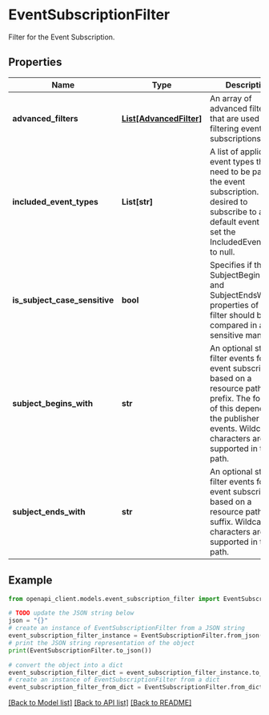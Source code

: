 # EventSubscriptionFilter

Filter for the Event Subscription.

## Properties

Name | Type | Description | Notes
------------ | ------------- | ------------- | -------------
**advanced_filters** | [**List[AdvancedFilter]**](AdvancedFilter.md) | An array of advanced filters that are used for filtering event subscriptions. | [optional] 
**included_event_types** | **List[str]** | A list of applicable event types that need to be part of the event subscription. If it is desired to subscribe to all default event types, set the IncludedEventTypes to null. | [optional] 
**is_subject_case_sensitive** | **bool** | Specifies if the SubjectBeginsWith and SubjectEndsWith properties of the filter   should be compared in a case sensitive manner. | [optional] [default to False]
**subject_begins_with** | **str** | An optional string to filter events for an event subscription based on a resource path prefix.  The format of this depends on the publisher of the events.   Wildcard characters are not supported in this path. | [optional] 
**subject_ends_with** | **str** | An optional string to filter events for an event subscription based on a resource path suffix.  Wildcard characters are not supported in this path. | [optional] 

## Example

```python
from openapi_client.models.event_subscription_filter import EventSubscriptionFilter

# TODO update the JSON string below
json = "{}"
# create an instance of EventSubscriptionFilter from a JSON string
event_subscription_filter_instance = EventSubscriptionFilter.from_json(json)
# print the JSON string representation of the object
print(EventSubscriptionFilter.to_json())

# convert the object into a dict
event_subscription_filter_dict = event_subscription_filter_instance.to_dict()
# create an instance of EventSubscriptionFilter from a dict
event_subscription_filter_from_dict = EventSubscriptionFilter.from_dict(event_subscription_filter_dict)
```
[[Back to Model list]](../README.md#documentation-for-models) [[Back to API list]](../README.md#documentation-for-api-endpoints) [[Back to README]](../README.md)


